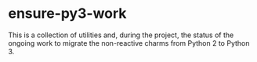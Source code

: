 # ensure-py3-work

This is a collection of utilities and, during the project, the status of
the ongoing work to migrate the non-reactive charms from Python 2 to
Python 3.
